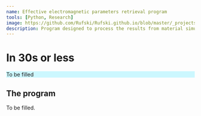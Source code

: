 ```yaml
---
name: Effective electromagnetic parameters retrieval program
tools: [Python, Research]
image: https://github.com/Rufski/Rufski.github.io/blob/master/_projects/images/joel-filipe-unsplash.jpg
description: Program designed to process the results from material simulations (such as CST Microwave Studio) and extract the material's effective parameters (permittivity, permeability...).
---
```


# In 30s or less
<div style="background-color: #CCF7FE">
To be filled
</div>

## The program

To be filled.

